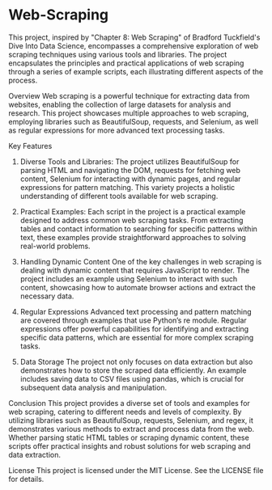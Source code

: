 # Web-Scraping

This project, inspired by "Chapter 8: Web Scraping" of Bradford Tuckfield's  Dive Into Data Science, encompasses a comprehensive exploration of web scraping techniques using various tools and libraries. The project encapsulates the principles and practical applications of web scraping through a series of example scripts, each illustrating different aspects of the process.

Overview
Web scraping is a powerful technique for extracting data from websites, enabling the collection of large datasets for analysis and research. This project showcases multiple approaches to web scraping, employing libraries such as BeautifulSoup, requests, and Selenium, as well as regular expressions for more advanced text processing tasks.

Key Features
1.	Diverse Tools and Libraries: The project utilizes BeautifulSoup for parsing HTML and navigating the DOM, requests for fetching web content, Selenium for interacting with dynamic pages, and regular expressions for pattern matching. This variety projects a holistic understanding of different tools available for web scraping.

2.	Practical Examples: Each script in the project is a practical example designed to address common web scraping tasks. From extracting tables and contact information to searching for specific patterns within text, these examples provide straightforward approaches to solving real-world problems.

3.	Handling Dynamic Content One of the key challenges in web scraping is dealing with dynamic content that requires JavaScript to render. The project includes an example using Selenium to interact with such content, showcasing how to automate browser actions and extract the necessary data.

4.	Regular Expressions Advanced text processing and pattern matching are covered through examples that use Python’s re module. Regular expressions offer powerful capabilities for identifying and extracting specific data patterns, which are essential for more complex scraping tasks.

5.	Data Storage The project not only focuses on data extraction but also demonstrates how to store the scraped data efficiently. An example includes saving data to CSV files using pandas, which is crucial for subsequent data analysis and manipulation.

Conclusion
This project provides a diverse set of tools and examples for web scraping, catering to different needs and levels of complexity. By utilizing libraries such as BeautifulSoup, requests, Selenium, and regex, it demonstrates various methods to extract and process data from the web. Whether parsing static HTML tables or scraping dynamic content, these scripts offer practical insights and robust solutions for web scraping and data extraction.

License
This project is licensed under the MIT License. See the LICENSE file for details.
